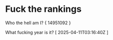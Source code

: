 # Fuck the rankings

Who the hell am I?
{ 14951092 }

What fucking year is it?
[ 2025-04-11T03:16:40Z ]
